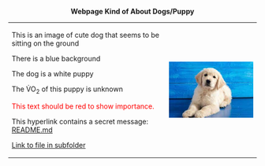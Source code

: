 <p align="center"><b>Webpage Kind of About Dogs/Puppy<b>
  
<table cellpadding="20" align="center">
  <tr>
    <td>
<p> This is an image of cute dog that seems to be sitting on the ground</p>
<p> There is a blue background<p>
<p> The dog is a white puppy</p>
<p>The &#x56;&#x0307;O<sub>2</sub> of this puppy is unknown</p>
<p style="color:red;">This text should be red to show importance.</p>
      
This hyperlink contains a secret message: [README.md][reference]
  
[reference]: https://github.com/Sushrutm2/classKNES381/blob/a0e5e92b652e6c82e4815276d1f9dd7d2800629f/README.md
      <a href= "https://github.com/Sushrutm2/classKNES381/blob/fac984d61114b38d9d05f5f469896f017a6b7fa5/subfolder/dogpic.jpg">Link to file in subfolder</a>
    </td>
    <td>
      <img src="dogpic.jpg" alt="cute dog photo" align="right">
    </td>
  </tr>
</table>
